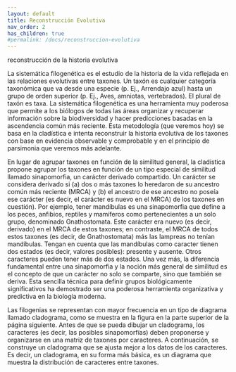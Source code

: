 ```yaml
---
layout: default
title: Reconstrucción Evolutiva
nav_order: 2
has_children: true
#permalink: /docs/reconstruccion-evolutiva
---
```


reconstrucción de la historia evolutiva


La sistemática filogenética es el estudio de la historia de la vida reflejada en las relaciones evolutivas entre taxones. Un taxón es cualquier categoría taxonómica que va desde una especie (p. Ej., Arrendajo azul) hasta un grupo de orden superior (p. Ej., Aves, amniotas, vertebrados). El plural de taxón es taxa. La sistemática filogenética es una herramienta muy poderosa que permite a los biólogos de todas las áreas organizar y recuperar información sobre la biodiversidad y hacer predicciones basadas en la ascendencia común más reciente. Esta metodología (que veremos hoy) se basa en la cladística e intenta reconstruir la historia evolutiva de los taxones con base en evidencia observable y comprobable y en el principio de parsimonia que veremos más adelante.

En lugar de agrupar taxones en función de la similitud general, la cladística propone agrupar los taxones en función de un tipo especial de similitud llamado sinapomorfia, un carácter derivado compartido. Un carácter se considera derivado si (a) dos o más taxones lo heredaron de su ancestro común más reciente (MRCA) y (b) el ancestro de ese ancestro no poseía ese carácter (es decir, el carácter es nuevo en el MRCA) de los taxones en cuestión). Por ejemplo, tener mandíbulas es una sinapomorfia que define a los peces, anfibios, reptiles y mamíferos como pertenecientes a un solo grupo, denominado Gnathostomata. Este carácter era nuevo (es decir, derivado) en el MRCA de estos taxones; en contraste, el MRCA de todos estos taxones (es decir, de Gnathostomata) más las lampreas no tenían mandíbulas. Tengan en cuenta que las mandíbulas como caracter tienen dos estados (es decir, valores posibles): presente y ausente. Otros caracteres pueden tener más de dos estados. Una vez más, la diferencia fundamental entre una sinapomorfia y la noción más general de similitud es el concepto de que un carácter no solo se comparte, sino que también se deriva. Esta sencilla técnica para definir grupos biológicamente significativos ha demostrado ser una poderosa herramienta organizativa y predictiva en la biología moderna.

Las filogenias se representan con mayor frecuencia en un tipo de diagrama llamado cladograma, como se muestra en la figura en la parte superior de la página siguiente. Antes de que se pueda dibujar un cladograma, los caracteres (es decir, las posibles sinapomorfías) deben proponerse y organizarse en una matriz de taxones por caracteres. A continuación, se construye un cladograma que se ajusta mejor a los datos de los caracteres. Es decir, un cladograma, en su forma más básica, es un diagrama que muestra la distribución de caracteres entre taxones.

